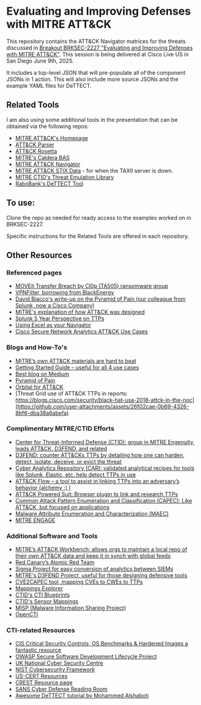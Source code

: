 # Evaluating and Improving Defenses with MITRE ATT&CK

This repository contains the ATT&CK Navigator matrices for the threats discussed in [Breakout BRKSEC-2227 "Evaluating and Improving Defenses with MITRE ATT&CK"](https://www.ciscolive.com/global/learn/session-catalog.html?search=BRKSEC-2227). This session is being delivered at Cisco Live US in San Diego June 9th, 2025.

It includes a top-level JSON that will pre-populate all of the component JSONs in 1 action. This will also include more source JSONs and the example YAML files for DeTTECT.

## Related Tools
I am also using some additional tools in the presentation that can be obtained via the following repos:
- [MITRE ATT&CK's Homepage](https://attack.mitre.org)
- [ATT&CK Parser](https://github.com/mjmcphee/attack_parser)
- [ATT&CK Rosetta](https://github.com/mjmcphee/attack-rosetta)
- [MITRE's Caldera BAS](https://github.com/mitre/caldera)
- [MITRE ATT&CK Navigator](https://github.com/mitre-attack/attack-navigator)
- [MITRE ATT&CK STIX Data](https://github.com/mitre-attack/attack-stix-data) - for when the TAXII server is down.
- [MITRE CTID's Threat Emulation Library](https://github.com/center-for-threat-informed-defense/adversary_emulation_library)
- [RaboBank's DeTTECT Tool](https://github.com/rabobank-cdc/DeTTECT)

## To use:
Clone the repo as needed for ready access to the examples worked on in BRKSEC-2227.

Specific instructions for the Related Tools are offered in each repository.

## Other Resources

### Referenced pages
- [MOVEit Transfer Breach by Cl0p (TA505) ransomware group](https://www.cisa.gov/news-events/cybersecurity-advisories/aa23-158a)
- [VPNFilter, borrowing from BlackEnergy](https://blog.talosintelligence.com/2018/05/VPNFilter.html)
- [David Biacco's write-up on the Pyramid of Pain (our colleague from Splunk, now a Cisco Company)](https://www.eventtracker.com/blog/2015/february/the-pyramid-of-pain/)
- [MITRE's explanation of how ATT&CK was designed](https://www.mitre.org/publications/technical-papers/mitre-attack-design-and-philosophy)
- [Splunk 5 Year Perspective on TTPs](https://www.splunk.com/en_us/blog/security/macro-att-ck-2024-a-five-year-perspective.html)
- [Using Excel as your Navigator](https://cyberwardog.blogspot.com/2017/07/how-hot-is-your-hunt-team.html)
- [Cisco Secure Network Analytics ATT&CK Use Cases](https://www.cisco.com/c/dam/en/us/products/collateral/security/stealthwatch/stealthwatch-mitre-use-case.pdf)

### Blogs and How-To's
- [MITRE’s own ATT&CK materials are hard to beat](https://attack.mitre.org)
- [Getting Started Guide – useful for all 4 use cases](https://attack.mitre.org/resources/getting-started/)
- [Best blog on Medium](https://medium.com/mitre-attack/)
- [Pyramid of Pain](https://globalsecuresolutions.com/the-pyramid-of-pain/)
- [Orbital for ATT&CK](https://blogs.cisco.com/security/finding-the-malicious-needle-in-your-endpoint-haystacks)
- [Threat Grid use of ATT&CK TTPs in reports: https://blogs.cisco.com/security/black-hat-usa-2018-attck-in-the-noc](https://github.com/user-attachments/assets/26f02cae-0b69-4326-8bf6-dba38a6abefa)

### Complimentary MITRE/CTID Efforts
- [Center for Threat-Informed Defense (CTID): group in MITRE Engenuity, leads ATT&CK, D3FEND, and related](https://ctid.mitre-engenuity.org)
- [D3FEND: counter ATT&CKs TTPs by detailing how one can harden, detect, isolate, deceive, or evict the threat](https://d3fend.mitre.org)
- [Cyber Analytics Repository (CAR): validated analytical recipes for tools like Splunk, Elastic, etc. help detect TTPs in use](https://car.mitre.org/)
- [ATT&CK Flow – a tool to assist in linking TTPs into an adversary’s behavior (alchemy ;) )](https://center-for-threat-informed-defense.github.io/attack-flow/)
- [ATT&CK Powered Suit: Browser plugin to link and research TTPs](https://mitre-engenuity.org/cybersecurity/center-for-threat-informed-defense/attack-powered-suit/)
- [Common Attack Pattern Enumeration and Classification (CAPEC): Like ATT&CK, but focused on applications](https://capec.mitre.org/)
- [Malware Attribute Enumeration and Characterization (MAEC)](http://maecproject.github.io/)
- [MITRE ENGAGE](https://engage.mitre.org/)

### Additional Software and Tools
- [MITRE’s ATT&CK Workbench: allows orgs to maintain a local repo of their own ATT&CK data and keep it in synch with global feeds](https://ctid.mitre-engenuity.org/our-work/attack-workbench/)
- [Red Canary’s Atomic Red Team](https://atomicredteam.io)
- [Sigma Project for easy conversion of analytics between SIEMs](https://github.com/SigmaHQ/sigma)
- [MITRE's D3FEND Project, useful for those designing defensive tools](https://d3fend.mitre.org/)
- [CVE2CAPEC tool, mapping CVEs to CWEs to TTPs](https://galeax.github.io/CVE2CAPEC/)
- [Mappings Explorer](https://center-for-threat-informed-defense.github.io/mappings-explorer/)
- [CTID's CTI Blueprints](https://github.com/center-for-threat-informed-defense/cti-blueprints/wiki)
- [CTID's Sensor Mappings](https://center-for-threat-informed-defense.github.io/sensor-mappings-to-attack/levels/)
- [MISP (Malware Information Sharing Project)](https://www.misp-project.org/)
- [OpenCTI](https://filigran.io/solutions/open-cti/)

### CTI-related Resources
- [CIS Critical Security Controls, OS Benchmarks & Hardened Images a fantastic resource](https://www.cisecurity.org/cybersecurity-tools/)
- [OWASP Secure Software Development Lifecycle Project](https://www.owasp.org/index.php/OWASP_Secure_Software_Development_Lifecycle_Project)
- [UK National Cyber Security Centre](https://www.ncsc.gov.uk/section/advice-guidance/all-topics)
- [NIST Cybersecurity Framework](https://www.nist.gov/cyberframework)
- [US-CERT Resources](https://www.us-cert.gov/resources)
- [CREST Resource page](https://www.crest-approved.org/knowledge-sharing/index.html)
- [SANS Cyber Defense Reading Room](https://cyber-defense.sans.org/resources/whitepapers)
- [Awesome DeTTECT tutorial by Mohammed Alshaboti](https://medium.com/@alshaboti/getting-started-with-mitre-caldera-offensive-and-defensive-training-3ca9f693e0d7)

